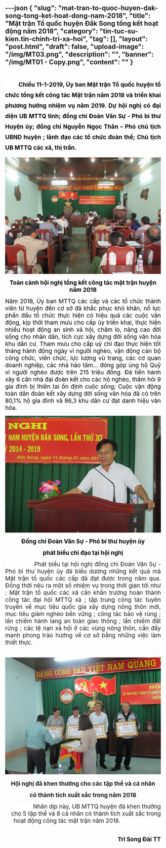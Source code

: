 ---json
{
    "slug": "mat-tran-to-quoc-huyen-dak-song-tong-ket-hoat-dong-nam-2018",
    "title": "Mặt trận Tổ quốc huyện Đắk Song tổng kết hoạt động năm 2018",
    "category": "tin-tuc-su-kien.tin-chinh-tri-xa-hoi",
    "tag": [],
    "layout": "post.html",
    "draft": false,
    "upload-image": "/img/MT03.png",
    "description": "",
    "banner": "/img/MT01 - Copy.png",
    "__content__": ""
}
---
<h1 style="margin-left:0in; margin-right:0in; text-align:justify"><span style="background-color:white"><strong><span style="font-size:14.0pt"><span style="color:black">&nbsp; &nbsp; &nbsp; &nbsp; &nbsp;Chiều 11-1-2019, Ủy ban Mặt trận Tổ quốc huyện tổ chức tổng kết c&ocirc;ng t&aacute;c Mặt trận năm 2018 v&agrave; triển khai phương hướng nhiệm vụ năm 2019. Dự hội nghị c&oacute; đại diện UB MTTQ tỉnh; đồng ch&iacute; Đo&agrave;n Văn Sự - Ph&oacute; b&iacute; thư Huyện ủy; đồng ch&iacute; Nguyễn Ngọc Th&acirc;n &ndash; Ph&oacute; chủ tịch UBND huyện ; l&atilde;nh đạo c&aacute;c tổ chức đo&agrave;n thể; Chủ tịch UB MTTQ c&aacute;c x&atilde;, thị trấn.</span></span></strong></span></h1>

<p style="text-align:justify"><img alt="" src="/img/MT01.png" /></p>

<p style="text-align:center"><span style="background-color:white"><strong><span style="font-size:14.0pt"><span style="color:black">To&agrave;n cảnh hội nghị tổng kết c&ocirc;ng t&aacute;c mặt trận huyện năm 2018</span></span></strong></span></p>

<p style="text-align:justify"><span style="background-color:white"><span style="font-size:14.0pt"><span style="color:black">Năm 2018, Ủy ban MTTQ c&aacute;c cấp v&agrave; c&aacute;c tổ chức th&agrave;nh vi&ecirc;n từ huyện đến cơ sở đ&atilde; khắc phục kh&oacute; khăn, nỗ lực phấn đấu tổ chức thực hiện c&oacute; hiệu quả c&aacute;c cuộc vận động, kịp thời tham mưu cho cấp ủy triển khai, thực hiện nhiều hoạt động an sinh x&atilde; hội, chăm lo, n&acirc;ng cao đời sống cho nh&acirc;n d&acirc;n, t&iacute;ch cực x&acirc;y dựng đời sống văn h&oacute;a khu d&acirc;n cư. Tham mưu cho cấp uỷ chỉ đạo thực hiện tốt th&aacute;ng h&agrave;nh động ng&agrave;y v&igrave; người ngh&egrave;o, vận động c&aacute;n bộ c&ocirc;ng chức, vi&ecirc;n chức, lực lượng vũ trang, c&aacute;c cơ quan doanh nghiệp, c&aacute;c nh&agrave; hảo t&acirc;m... đ&oacute;ng g&oacute;p ủng hộ Quỹ v&igrave; người ngh&egrave;o được tr&ecirc;n 215 triệu đồng. Đ&atilde; tiến h&agrave;nh x&acirc;y 6 căn nh&agrave; đại đo&agrave;n kết cho c&aacute;c hộ ngh&egrave;o, thăm hỏi 9 gia đ&igrave;nh bị thi&ecirc;n tai ổn định cuộc sống; Cuộc vận động to&agrave;n d&acirc;n đo&agrave;n kết x&acirc;y dựng đời sống văn h&oacute;a đ&atilde; c&oacute; tr&ecirc;n 80,1% hộ gia đ&igrave;nh v&agrave; 86,3 khu d&acirc;n cư đạt danh hiệu văn h&oacute;a.</span></span></span></p>

<p style="text-align:justify"><img alt="" src="/img/MT02.png" /></p>

<p style="text-align:center"><span style="background-color:white"><strong><span style="font-size:14.0pt"><span style="color:black">Đống ch&iacute; Đo&agrave;n Văn Sự - Ph&oacute; b&iacute; thư huyện ủy</span></span></strong></span></p>

<p style="text-align:center"><span style="background-color:white"><strong><span style="font-size:14.0pt"><span style="color:black">ph&aacute;t biểu chỉ đạo tại hội nghị</span></span></strong></span></p>

<p style="margin-left:0in; margin-right:0in; text-align:justify"><span style="background-color:white"><span style="font-size:14.0pt">&nbsp;&nbsp;&nbsp;&nbsp;&nbsp;&nbsp;&nbsp;&nbsp;&nbsp;&nbsp;&nbsp;&nbsp;&nbsp; &nbsp;Ph&aacute;t biểu tại hội nghị đồng ch&iacute; Đo&agrave;n Văn Sự - Ph&oacute; b&iacute; thư huyện ủy đ&atilde; biểu dương những kết quả m&agrave; Mặt trận tổ quốc c&aacute;c cấp đ&atilde; đạt được trong năm qua. Đồng thời n&ecirc;u ra một số nhiệm vụ trong thời gian tới như : Mặt trận tổ quốc c&aacute;c x&atilde; cần khẩn trương ho&agrave;n th&agrave;nh c&ocirc;ng t&aacute;c đại hội MTTQ x&atilde; ; tập trung c&ocirc;ng t&aacute;c tuy&ecirc;n truyền về mục ti&ecirc;u quốc gia x&acirc;y dựng n&ocirc;ng th&ocirc;n mới, mục ti&ecirc;u giảm ngh&egrave;o bền vững ; c&ocirc;ng t&aacute;c bảo vệ r&ugrave;ng ; lấn chiếm h&agrave;nh lang an to&agrave;n giao th&ocirc;ng ; lấn chiếm đất rừng ; c&aacute;c tệ nạn x&atilde; hội ở c&aacute;c v&ugrave;ng n&ocirc;ng th&ocirc;n, cần đẩy mạnh phong tr&agrave;o hướng về cơ sở bằng những việc l&agrave;m thiết thực.</span></span></p>

<p style="margin-left:0in; margin-right:0in; text-align:justify"><span style="background-color:white"><span style="font-size:14.0pt">&nbsp;<img alt="" src="/img/MT03.png" /></span></span></p>

<p style="margin-left:0in; margin-right:0in; text-align:center"><span style="background-color:white"><strong><span style="font-size:14.0pt">Hội nghị đ&atilde; khen thưởng cho c&aacute;c tập thể v&agrave; c&aacute; nh&acirc;n</span></strong></span></p>

<p style="margin-left:0in; margin-right:0in; text-align:center"><span style="background-color:white"><strong><span style="font-size:14.0pt">c&oacute; th&agrave;nh t&iacute;ch xuất sắc trong năm 2018</span></strong></span></p>

<p style="margin-left:0in; margin-right:0in; text-align:right"><span style="background-color:white"><span style="font-size:14.0pt">&nbsp;&nbsp;&nbsp;&nbsp;&nbsp; &nbsp;&nbsp;&nbsp;&nbsp;&nbsp;&nbsp;&nbsp;Nh&acirc;n dịp n&agrave;y, UB MTTQ huyện đ&atilde; khen thưởng cho 5 tập thể v&agrave; 8 c&aacute; nh&acirc;n c&oacute; th&agrave;nh t&iacute;ch xuất sắc trong hoạt động c&ocirc;ng t&aacute;c mặt trận năm 2018.&nbsp;&nbsp;&nbsp;&nbsp;&nbsp;&nbsp;&nbsp;&nbsp;&nbsp;&nbsp;&nbsp;&nbsp;&nbsp;&nbsp;&nbsp;&nbsp;&nbsp;&nbsp;&nbsp;&nbsp;&nbsp;&nbsp;&nbsp;&nbsp;&nbsp; &nbsp;&nbsp;&nbsp;&nbsp;&nbsp;</span></span></p>

<p style="margin-left:0in; margin-right:0in; text-align:right"><span style="background-color:white"><span style="font-size:14.0pt"><strong><span style="color:black">Tr&iacute; Song Đ&agrave;i TT</span></strong></span></span></p>

<p style="text-align:justify">&nbsp;</p>
